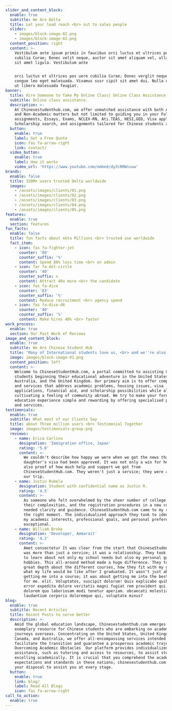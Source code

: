 ```yaml
---
slider_and_content_block:
  enable: true
  subtitle: We Are Delta
  title: Let your lead reach <br> out to sales people
  slider:
    - images/block-image-02.png
    - images/block-image-02.png
  content_position: right
  content: >-
    Vestibulum ante ipsum primis in faucibus orci luctus et ultrices posuere
    cubilia Curae; Donec velit neque, auctor sit amet aliquam vel, ullamcorper
    sit amet ligula. Vestibulum ante 


    orci luctus et ultrices pos uere cubilia Curae; Donec verglit neque, auctor
    congue leo eget malesuada. Vivamus susr cipit sit amet dui. Nulla quis lorem
    ut libero malesuada feugiat. 
banner:
  title: Hire Someone to Take My Online Class| Online Class Assistance
  subtitle: Online class assistance.
  description: >-
    At Chinesestudenthub.com, we offer unmatched assistance with both Academic
    and Non-Academic matters but not limited to guiding you in your Full course
    assignments, Essays, Exams, NCLEX-RN, Ati.TEAS, HESI,GED, Visa application,
    Scholarship search, and assignments tailored for Chinese students abroad.
  button:
    enable: true
    label: Get a Free Quote
    icon: fas fa-arrow-right
    link: contact/
  video_button:
    enable: true
    label: How it works
    video_url: 'https://www.youtube.com/embed/dyZcRRWiuuw'
brands:
  enable: false
  title: 150M+ users trusted Delta worldwide
  images:
    - /assets/images/clients/01.png
    - /assets/images/clients/02.png
    - /assets/images/clients/03.png
    - /assets/images/clients/04.png
    - /assets/images/clients/05.png
features:
  enable: true
  section: features
fun_facts:
  enable: false
  title: fun facts about okta Millions <br> trusted use worldwide
  fact_item:
    - icon: fas fa-fighter-jet
      counter: '80'
      counter_suffix: '%'
      content: Spend 80% less time <br> on admin
    - icon: far fa-dot-circle
      counter: '40'
      counter_suffix: x
      content: Attract 40x more <br> the candidate
    - icon: fas fa-dice
      counter: '83'
      counter_suffix: '%'
      content: Reduce recruitment <br> agency spend
    - icon: fas fa-dice-d6
      counter: '40'
      counter_suffix: '%'
      content: Make hires 40% <br> faster
work_process:
  enable: true
  section: Our Past Work of Reviews
image_and_content_block:
  enable: true
  subtitle: We Are Chinese Student Hub
  title: 'Many of International students love us, <br> and we''re also.'
  image: images/block-image-01.png
  content_position: left
  content: >-
    Welcome to ChineseStudentHub.com, a portal committed to assisting Chinese
    students beginning their educational adventure in the United States, Canada,
    Australia, and the United Kingdom. Our primary aim is to offer complete help
    and services that address academic problems, housing issues, visa
    applications, financial aid, and scholarship possibilities while also
    cultivating a feeling of community abroad. We try to make your foreign
    education experience simple and rewarding by offering specialised programs
    and services.
testimonials:
  enable: true
  subtitle: What most of our Clients Say
  title: about Three million users <br> Testimonial Together
  image: images/testimonials-group.png
  reviews:
    - name: Erica Carlina
      designation: 'Immigration office, Japan'
      rating: '5.0'
      content: >-
        We couldn't describe how happy we were when we got the news that my
        daughter's visa had been approved. It was not only a win for her, but
        also proof of how much help and support we got from
        ChineseStudentHub.com. They weren't just a service; they were a part of
        our trip.
    - name: Justin Rubela
      designation: Student with confidential name as Justin R.
      rating: '4.5'
      content: >-
        As someone who felt overwhelmed by the sheer number of college courses,
        their complexities, and the registration procedures in a new country, I
        needed clarity and guidance. ChineseStudentHub.com came to my rescue at
        the right moment. The individualized approach they took to identifying
        my academic interests, professional goals, and personal preferences was
        exceptional. 
    - name: William Broke
      designation: 'Developer, Ammarait'
      rating: '4.2'
      content: >-
        Amet consectetur It was clear from the start that ChineseStudentHub.com
        was more than just a service; it was a relationship. They took the time
        to learn about not only my school needs but also my personal goals and
        hobbies. This all-around method made a huge difference. They told me in
        great depth about the different courses, how they fit with my goals, and
        what my life would be like after I graduated. It wasn't just about
        getting me into a course; it was about getting me into the best course
        for me. elit. Voluptates, suscipit dolorum! Quis explicabo quibusdam
        error expedita dolore veritatis magni fugiat rem provident qui, in
        dolorem quo laboriosam modi tenetur aperiam. obcaecati molestias
        laudantium corporis doloremque qui, voluptate minus?
blog:
  enable: true
  subtitle: Recent Articles
  title: Recent Posts to serve better
  description: >-
    Amid the global education landscape, Chinesestudenthub.com emerges as an
    exemplary resource for Chinese students who are embarking on academic
    journeys overseas. Concentrating on the United States, United Kingdom,
    Canada, and Australia, we offer all-encompassing services intended to
    facilitate the transition and guarantee a prosperous academic trajectory. 
    Overcoming Academic Obstacles  Our platform provides individualized academic
    assistance, such as tutoring and access to resources, to assist students in
    excelling academically. It is crucial that you comprehend the academic
    expectations and standards in these nations; chinesestudenthub.com is at
    your disposal to assist you at every stage.
  button:
    enable: true
    link: blog/
    label: Read All Blogs
    icon: fas fa-arrow-right
call_to_action:
  enable: true
---
```


